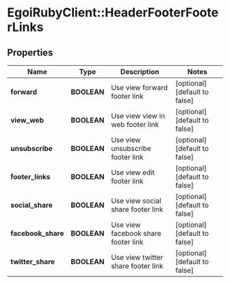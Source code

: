 # EgoiRubyClient::HeaderFooterFooterLinks

## Properties
Name | Type | Description | Notes
------------ | ------------- | ------------- | -------------
**forward** | **BOOLEAN** | Use view forward footer link | [optional] [default to false]
**view_web** | **BOOLEAN** | Use view view in web footer link | [optional] [default to false]
**unsubscribe** | **BOOLEAN** | Use view unsubscribe footer link | [optional] [default to false]
**footer_links** | **BOOLEAN** | Use view edit footer link | [optional] [default to false]
**social_share** | **BOOLEAN** | Use view social share footer link | [optional] [default to false]
**facebook_share** | **BOOLEAN** | Use view facebook share footer link | [optional] [default to false]
**twitter_share** | **BOOLEAN** | Use view twitter share footer link | [optional] [default to false]


